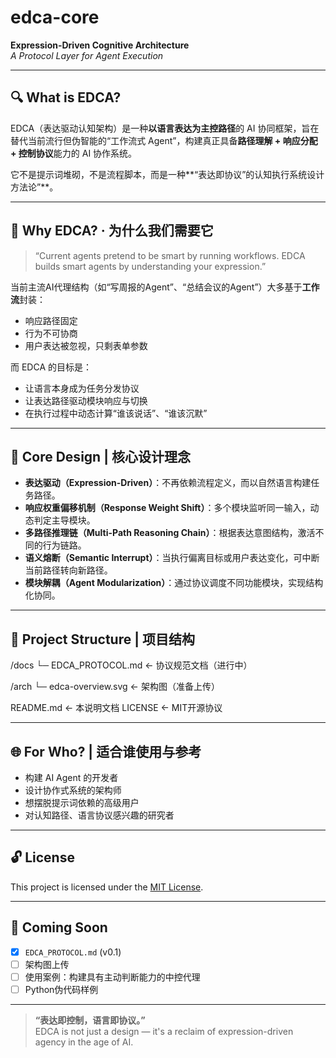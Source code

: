 # edca-core

**Expression-Driven Cognitive Architecture**  
*A Protocol Layer for Agent Execution*

---

## 🔍 What is EDCA?

EDCA（表达驱动认知架构）是一种**以语言表达为主控路径**的 AI 协同框架，旨在替代当前流行但伪智能的“工作流式 Agent”，构建真正具备**路径理解 + 响应分配 + 控制协议**能力的 AI 协作系统。

它不是提示词堆砌，不是流程脚本，而是一种**“表达即协议”的认知执行系统设计方法论”**。

---

## 🎯 Why EDCA? · 为什么我们需要它

> “Current agents pretend to be smart by running workflows. EDCA builds smart agents by understanding your expression.”

当前主流AI代理结构（如“写周报的Agent”、“总结会议的Agent”）大多基于**工作流**封装：
- 响应路径固定
- 行为不可协商
- 用户表达被忽视，只剩表单参数

而 EDCA 的目标是：
- 让语言本身成为任务分发协议
- 让表达路径驱动模块响应与切换
- 在执行过程中动态计算“谁该说话”、“谁该沉默”

---

## 🧩 Core Design | 核心设计理念

- **表达驱动（Expression-Driven）**：不再依赖流程定义，而以自然语言构建任务路径。
- **响应权重偏移机制（Response Weight Shift）**：多个模块监听同一输入，动态判定主导模块。
- **多路径推理链（Multi-Path Reasoning Chain）**：根据表达意图结构，激活不同的行为链路。
- **语义熔断（Semantic Interrupt）**：当执行偏离目标或用户表达变化，可中断当前路径转向新路径。
- **模块解耦（Agent Modularization）**：通过协议调度不同功能模块，实现结构化协同。

---

## 📐 Project Structure | 项目结构

/docs
└─ EDCA_PROTOCOL.md ← 协议规范文档（进行中）

/arch
└─ edca-overview.svg ← 架构图（准备上传）

README.md ← 本说明文档
LICENSE ← MIT开源协议

---

## 🌐 For Who? | 适合谁使用与参考

- 构建 AI Agent 的开发者
- 设计协作式系统的架构师
- 想摆脱提示词依赖的高级用户
- 对认知路径、语言协议感兴趣的研究者

---

## 🔓 License

This project is licensed under the [MIT License](LICENSE).

---

## 📎 Coming Soon

- [x] `EDCA_PROTOCOL.md` (v0.1)
- [ ] 架构图上传
- [ ] 使用案例：构建具有主动判断能力的中控代理
- [ ] Python伪代码样例

---

> **“表达即控制，语言即协议。”**  
> EDCA is not just a design — it's a reclaim of expression-driven agency in the age of AI.
